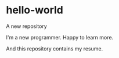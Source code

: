 # hello-world
A new repository

I'm a new programmer. Happy to learn more.

And this repository contains my resume.
